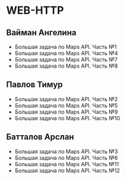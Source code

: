 # WEB-HTTP
## Вайман Ангелина
- Большая задача по Maps API. Часть №1
- Большая задача по Maps API. Часть №4
- Большая задача по Maps API. Часть №7
- Большая задача по Maps API. Часть №8
## Павлов Тимур
- Большая задача по Maps API. Часть №2
- Большая задача по Maps API. Часть №5
- Большая задача по Maps API. Часть №9
- Большая задача по Maps API. Часть №10
## Батталов Арслан
- Большая задача по Maps API. Часть №3
- Большая задача по Maps API. Часть №6
- Большая задача по Maps API. Часть №11
- Большая задача по Maps API. Часть №12
